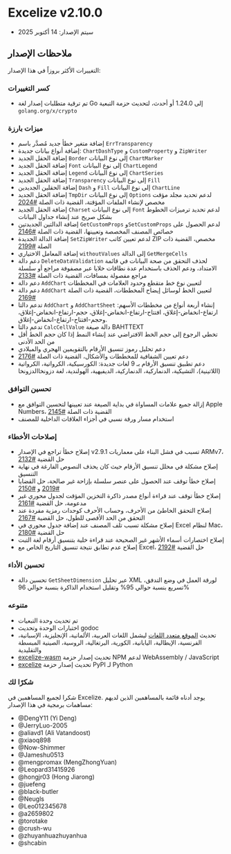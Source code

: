 # Excelize v2.10.0

* سيتم الإصدار: 14 أكتوبر 2025

## ملاحظات الإصدار

التغييرات الأكثر بروزاً في هذا الإصدار:

### كسر التغييرات

* تم ترقية متطلبات إصدار لغة Go إلى 1.24.0 أو أحدث، لتحديث حزمة التبعية `golang.org/x/crypto`

### ميزات بارزة

* إضافة متغير خطأ جديد مُصدَّر باسم `ErrTransparency`
* إضافة أنواع بيانات جديدة: `ChartDashType` و `CustomProperty` و `ZipWriter`
* إضافة الحقل الجديد `Border` إلى نوع البيانات `ChartMarker`
* إضافة الحقل الجديد `Font` إلى نوع البيانات `ChartLegend`
* إضافة الحقل الجديد `Legend` إلى نوع البيانات `ChartSeries`
* إضافة الحقل الجديد `Transparency` إلى نوع البيانات `Fill`
* إضافة الحقلين الجديدين `Dash` و `Fill` إلى نوع البيانات `ChartLine`
* إضافة الحقل الجديد `TmpDir` إلى نوع البيانات `Options` لدعم تحديد مجلد مؤقت مخصص لإنشاء الملفات المؤقتة، القضية ذات الصلة [#2024](https://github.com/xuri/excelize/issues/2024)
* إضافة الحقل الجديد `Charset` إلى نوع البيانات `Font` لدعم تحديد ترميزات الخطوط بشكل صريح عند إنشاء جداول البيانات
* إضافة الدالتين الجديدتين `GetCustomProps` و`SetCustomProps` لدعم الحصول على خصائص المصنف المخصصة وتعيينها، القضية ذات الصلة [#2146](https://github.com/xuri/excelize/issues/2146)
* إضافة الدالة الجديدة `SetZipWriter` لدعم تعيين كاتب ZIP مخصص، القضية ذات الصلة [#2199](https://github.com/xuri/excelize/issues/2199)
* إضافة المعامل الاختياري `withoutValues` إلى الدالة `GetMergeCells`
* دعم دالة `DeleteDataValidation` لحذف التحقق من صحة البيانات في قائمة الامتداد، ودعم الحذف باستخدام عدة نطاقات خلايا عبر مصفوفة مراجع أو سلسلة مراجع مفصولة بمسافات، القضية ذات الصلة [#2133](https://github.com/xuri/excelize/issues/2133)
* دعم دالة `AddChart` لتعيين نوع خط متقطع وحدود العلامات في المخططات
* دعم دالة `AddChart` لتعيين الخط لوسائل إيضاح المخططات، القضية ذات الصلة [#2169](https://github.com/xuri/excelize/issues/2169)
* تدعم دالتا `AddChart` و `AddChartSheet` إنشاء أربعة أنواع من مخططات الأسهم: ارتفاع-انخفاض-إغلاق، افتتاح-ارتفاع-انخفاض-إغلاق، حجم-ارتفاع-انخفاض-إغلاق، وحجم-افتتاح-ارتفاع-انخفاض-إغلاق.
* تدعم دالتا `CalcCellValue` دالة صيغة BAHTTEXT
* تخطي الرجوع إلى حجم الخط الافتراضي عند إنشاء النمط إذا كان حجم الخط أقل من الحد الأدنى
* دعم تحليل رموز تنسيق الأرقام بالتقويمين الهجري والميلادي
* دعم تعيين الشفافية للمخططات والأشكال، القضية ذات الصلة [#2176](https://github.com/xuri/excelize/issues/2176)
* دعم تطبيق تنسيق الأرقام بـ 9 لغات جديدة: الكورسيكية، الكرواتية، الكرواتية (اللاتينية)، التشيكية، الدنماركية، الدنماركية، الديفيهية، الهولندية، لغة دزونخاالدزونخا

### تحسين التوافق

* إزالة جميع علامات المساواة في بداية الصيغة عند تعيينها لتحسين التوافق مع Apple Numbers، القضية ذات الصلة [#2145](https://github.com/xuri/excelize/issues/2145)
* استخدام مسار ورقة نسبي في أجزاء العلاقات الداخلية للمصنف

### إصلاحات الأخطاء

* إصلاح خطأ تراجع في الإصدار v2.9.1 تسبب في فشل البناء على معماريات ARMv7، حل القضية [#2132](https://github.com/xuri/excelize/issues/2132)
* إصلاح مشكلة في محلل تنسيق الأرقام حيث كان يحذف النصوص الفارغة في نهاية التنسيق
* إصلاح خطأ توقف عند الحصول على عنصر سلسلة بإزاحة غير صالحة، حل القضايا [#2019](https://github.com/xuri/excelize/issues/2019) و [#2150](https://github.com/xuri/excelize/issues/2150)
* إصلاح خطأ توقف عند قراءة أنواع مصدر ذاكرة التخزين المؤقت لجدول محوري غير مدعومة، حل القضية [#2161](https://github.com/xuri/excelize/issues/2161)
* إصلاح التحقق الخاطئ من الأحرف، وحساب الأحرف كوحدات رمزية مفردة عند التحقق من الحد الأقصى للطول، حل القضية [#2167](https://github.com/xuri/excelize/issues/2167)
* إصلاح مشكلة تسبب تلف المصنف عند إضافة جدول محوري في Excel لنظام Mac، حل القضية [#2180](https://github.com/xuri/excelize/issues/2180)
* إصلاح اختصارات أسماء الأشهر غير الصحيحة عند قراءة خلية بتنسيق أرقام لغة التبت
* إصلاح عدم تطابق نتيجة تنسيق التاريخ الخاص مع Excel، حل القضية [#2192](https://github.com/xuri/excelize/issues/2192)

### تحسين الأداء

* تحسين دالة `GetSheetDimension` عبر تحليل XML لورقة العمل في وضع التدفق، تسريع بنسبة حوالي 95% وتقليل استخدام الذاكرة بنسبة حوالي 96%

### متنوعه

* تم تحديث وحدة التبعيات
* اختبارات الوحدة وتحديث godoc
* تحديث [الموقع متعدد اللغات](https://xuri.me/excelize) ليشمل اللغات العربية، الألمانية، الإنجليزية، الإسبانية، الفرنسية، الإيطالية، اليابانية، الكورية، البرتغالية، الروسية، الصينية المبسطة والتقليدية
* [excelize-wasm](https://github.com/xuri/excelize-wasm) تحديث إصدار حزمة NPM لدعم WebAssembly / JavaScript
* [excelize](https://github.com/xuri/excelize-py) تحديث إصدار حزمة PyPI لـ Python

### شكرًا لك

شكرا لجميع المساهمين في Excelize. يوجد أدناه قائمة بالمساهمين الذين لديهم مساهمات برمجية في هذا الإصدار:

* @DengY11 (Yi Deng)
* @JerryLuo-2005
* @aliavd1 (Ali Vatandoost)
* @xiaoq898
* @Now-Shimmer
* @Jameshu0513
* @mengpromax (MengZhongYuan)
* @Leopard31415926
* @hongjr03 (Hong Jiarong)
* @juefeng
* @black-butler
* @Neugls
* @Leo012345678
* @a2659802
* @torotake
* @crush-wu
* @zhuyanhuazhuyanhua
* @shcabin
